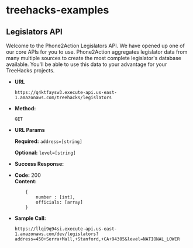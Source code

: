 # treehacks-examples

## **Legislators API**

Welcome to the Phone2Action Legislators API. We have opened up one of our core APIs for you to use. Phone2Action aggregates legislator data from many multiple sources to create the most complete legislator's database available. You'll be able to use this data to your advantage for your TreeHacks projects.

- **URL**

  ```
  https://q4ktfaysw3.execute-api.us-east-1.amazonaws.com/treehacks/legislators
  ```

- **Method:**

  ```
  GET
  ```

- **URL Params**

  **Required:**
  `address=[string]`

  **Optional:**
  `level=[string]`

- **Success Response:**

* **Code:** 200 <br />
  **Content:**

  ```
      {
          number : [int],
          officials: [array]
      }
  ```

* **Sample Call:**

  ```
  https://llqi9q94si.execute-api.us-east-1.amazonaws.com/dev/legislators?address=450+Serra+Mall,+Stanford,+CA+94305&level=NATIONAL_LOWER

  ```
